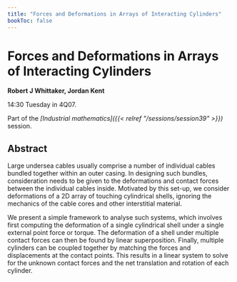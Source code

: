 ```yaml
---
title: "Forces and Deformations in Arrays of Interacting Cylinders"
bookToc: false
---
```


# Forces and Deformations in Arrays of Interacting Cylinders

**Robert J Whittaker, Jordan Kent**

14:30 Tuesday in 4Q07.

Part of the *[Industrial mathematics]({{< relref "/sessions/session39" >}})* session.

## Abstract

Large undersea cables usually comprise a number of individual cables bundled together within an outer casing. In designing such bundles, consideration needs to be given to the deformations and contact forces between the individual cables inside. Motivated by this set-up, we consider deformations of a 2D array of touching cylindrical shells, ignoring the mechanics of the cable cores and other interstitial material.

We present a simple framework to analyse such systems, which involves first computing the deformation of a single cylindrical shell under a single external point force or torque. The deformation of a shell under multiple contact forces can then be found by linear superposition. Finally, multiple cylinders can be coupled together by matching the forces and displacements at the contact points. This results in a linear system to solve for the unknown contact forces and the net translation and rotation of each cylinder.


